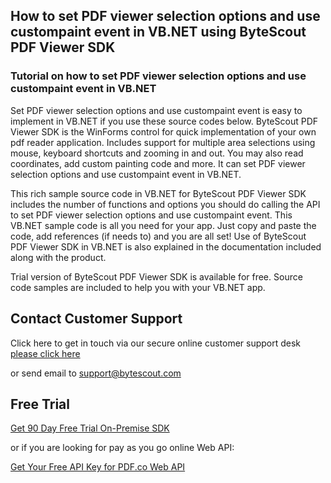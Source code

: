 ## How to set PDF viewer selection options and use custompaint event in VB.NET using ByteScout PDF Viewer SDK

### Tutorial on how to set PDF viewer selection options and use custompaint event in VB.NET

Set PDF viewer selection options and use custompaint event is easy to implement in VB.NET if you use these source codes below. ByteScout PDF Viewer SDK is the WinForms control for quick implementation of your own pdf reader application. Includes support for multiple area selections using mouse, keyboard shortcuts and zooming in and out. You may also read coordinates, add custom painting code and more. It can set PDF viewer selection options and use custompaint event in VB.NET.

This rich sample source code in VB.NET for ByteScout PDF Viewer SDK includes the number of functions and options you should do calling the API to set PDF viewer selection options and use custompaint event. This VB.NET sample code is all you need for your app. Just copy and paste the code, add references (if needs to) and you are all set! Use of ByteScout PDF Viewer SDK in VB.NET is also explained in the documentation included along with the product.

Trial version of ByteScout PDF Viewer SDK is available for free. Source code samples are included to help you with your VB.NET app.

## Contact Customer Support

Click here to get in touch via our secure online customer support desk [please click here](https://bytescout.zendesk.com/hc/en-us/requests/new?subject=ByteScout%20PDF%20Viewer%20SDK%20Question)

or send email to [support@bytescout.com](mailto:support@bytescout.com?subject=ByteScout%20PDF%20Viewer%20SDK%20Question) 

## Free Trial

[Get 90 Day Free Trial On-Premise SDK](https://bytescout.com/download/web-installer?utm_source=github-readme)

or if you are looking for pay as you go online Web API:

[Get Your Free API Key for PDF.co Web API](https://pdf.co/documentation/api?utm_source=github-readme)